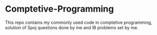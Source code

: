 # Comptetive-Programming
This repo contains my commonly used code in comptetive programming, solution of Spoj questions done by me and IB problems set by me.
